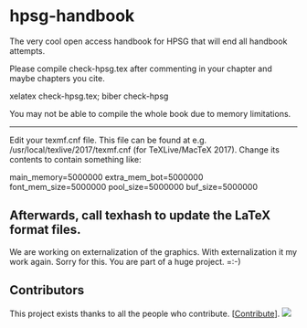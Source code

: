 # hpsg-handbook
The very cool open access handbook for HPSG that will end all handbook attempts.

Please compile check-hpsg.tex after commenting in your chapter and maybe chapters you cite.

xelatex check-hpsg.tex; biber check-hpsg

You may not be able to compile the whole book due to memory limitations.

-------------------------------
Edit your texmf.cnf file. This file can be found at e.g. /usr/local/texlive/2017/texmf.cnf (for TeXLive/MacTeX 2017). Change its contents to contain something like:

main_memory=5000000
extra_mem_bot=5000000
font_mem_size=5000000
pool_size=5000000
buf_size=5000000

Afterwards, call texhash to update the LaTeX format files.
------------------------------- 

We are working on externalization of the graphics. With externalization it my work again. Sorry for this. You are part of a huge project. =:-)


## Contributors

This project exists thanks to all the people who contribute. [[Contribute](CONTRIBUTING.md)].
<a href="https://github.com/badges/langsci/hpsg-handbook/contributors"><img src="https://opencollective.com/shields/contributors.svg?width=890" /></a>